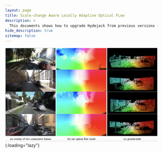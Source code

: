 ```yaml
---
layout: page
title: Scale-change Aware Locally Adaptive Optical FLow
description: >
  This documents shows how to upgrade Hydejack from previous versions (v5) in a step-by-step manner.
hide_description: true
sitemap: false
---
```


![SALAO](../assets/img/docs/salao.png){:loading="lazy"}